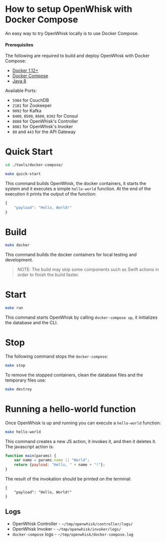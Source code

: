# How to setup OpenWhisk with Docker Compose

An easy way to try OpenWhisk locally is to use Docker Compose.

#### Prerequisites

The following are required to build and deploy OpenWhisk with Docker Compose:

- [Docker 1.12+](https://www.docker.com/products/docker) 
- [Docker Compose](https://docs.docker.com/compose/install/)
- [Java 8](http://www.oracle.com/technetwork/java/javase/downloads/index.html)

Available Ports:

- `5984` for CouchDB
- `2181` for Zookeeper
- `9092` for Kafka
- `8400`, `8500`, `8600`, `8302` for Consul
- `8888` for OpenWhisk's Controller
- `8081` for OpenWhisk's Invoker
- `80` and `443` for the API Gateway

# Quick Start

```bash
cd ./tools/docker-compose/

make quick-start
```

This command builds OpenWhisk, the docker containers, it starts the system and it executes a simple `hello-world` function.
At the end of the execution it prints the output of the function:
```javascript
{
    "payload": "Hello, World!"
}
```

# Build

```bash
make docker
```

This command builds the docker containers for local testing and development.

> NOTE: The build may skip some components such as Swift actions in order to finish the build faster.

# Start

```bash
make run
```

This command starts OpenWhisk by calling `docker-compose up`, it initializes the database and the CLI.

# Stop

The following command stops the `docker-compose`:

```bash
make stop
```

To remove the stopped containers, clean the database files and the temporary files use:
 
 ```bash
 make destroy
 ```

# Running a hello-world function

Once OpenWhisk is up and running you can execute a `hello-world` function:

```bash
make hello-world
```

This command creates a new JS action, it invokes it, and then it deletes it. 
  The javascript action is:
```javascript
function main(params) {
    var name = params.name || "World";
    return {payload: "Hello, " + name + "!"};
}
```  
The result of the invokation should be printed on the terminal:
```
{
    "payload": "Hello, World!"
} 
```

## Logs

- OpenWhisk Controller - `~/tmp/openwhisk/controller/logs/`
- OpenWhisk Invoker - `~/tmp/openwhisk/invoker/logs/`
- `docker-compose` logs - `~/tmp/openwhisk/docker-compose.log`
